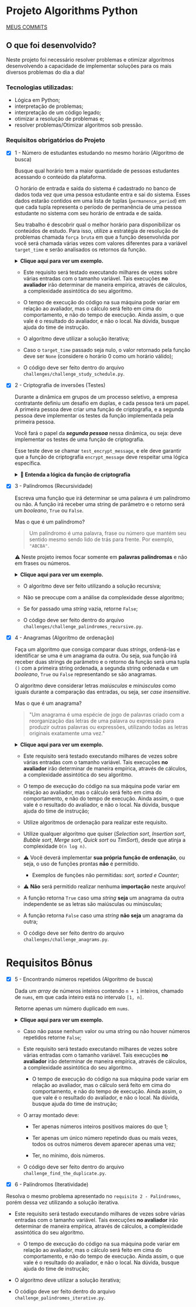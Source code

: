 # Projeto Algorithms Python

[MEUS COMMITS](https://github.com/HugoRamosC/algorithms-python/commits)

## O que foi desenvolvido?

Neste projeto foi necessário resolver problemas e otimizar algoritmos desenvolvendo a capacidade de implementar soluções para os mais diversos problemas do dia a dia!

### Tecnologias utilizadas:

- Lógica em Python;
- interpretação de problemas;
- interpretação de um código legado;
- otimizar a resolução de problemas e;
- resolver problemas/Otimizar algoritmos sob pressão.

### Requisitos obrigatórios do Projeto

- [x] 1 - Número de estudantes estudando no mesmo horário (Algoritmo de busca)

    Busque qual horário tem a maior quantidade de pessoas estudantes acessando o conteúdo da plataforma. 
    
    O horário de entrada e saída do sistema é cadastrado no banco de dados toda vez que uma pessoa estudante entra e sai do sistema. Esses dados estarão contidos em uma lista de tuplas (`permanence_period`) em que cada tupla representa o período de permanência de uma pessoa estudante no sistema com seu horário de entrada e de saída.
    
    Seu trabalho é descobrir qual o melhor horário para disponibilizar os conteúdos de estudo. Para isso, utilize a estratégia de resolução de problemas chamada `força bruta` em que a função desenvolvida por você será chamada várias vezes com valores diferentes para a variável `target_time` e serão analisados os retornos da função.
    
    
    <details>
     <summary>
       <b>Clique aqui para ver um exemplo.</b>
     </summary>
    
    ```md
    # Nos arrays temos 6 estudantes
    
    # estudante             1       2       3       4       5       6
    permanence_period = [(2, 2), (1, 2), (2, 3), (1, 5), (4, 5), (4, 5)]
    
    target_time = 5  # saída: 3, pois a quarta, a quinta e a sexta pessoa estudante ainda estavam estudando nesse horário.
    target_time = 4  # saída: 3, pois a quinta e a sexta pessoa estudante começaram a estudar nesse horário e a quarta ainda estava estudando.
    target_time = 3  # saída: 2, pois a terceira e a quarta pessoa estudante ainda estavam estudando nesse horário.
    target_time = 2  # saída: 4, pois a primeira, a segunda, a terceira e a quarta pessoa estudante estavam estudando nesse horário.
    target_time = 1  # saída: 2, pois a segunda e a quarta pessoa estudante estavam estudando nesse horário.
    
    Para esse exemplo, depois de rodar a função para todos esses `target_times`, julgamos que o melhor horário é o `2`, pois esse retornou `4`, já que 4 estudantes estavam presentes nesse horário!
    ```
    
    </details>
    
    * Este requisito será testado executando milhares de vezes sobre várias entradas com o tamanho variável. Tais execuções **no avaliador** irão determinar de maneira empírica, através de cálculos, a complexidade assintótica do seu algoritmo.
    
    * O tempo de execução do código na sua máquina pode variar em relação ao avaliador, mas o cálculo será feito em cima do comportamento, e não do tempo de execução. Ainda assim, o que vale é o resultado do avaliador, e não o local. Na dúvida, busque ajuda do time de instrução.
    
    * O algoritmo deve utilizar a solução iterativa;
    
    * Caso o `target_time` passado seja nulo, o valor retornado pela função deve ser `None` (considere o horário 0 como um horário válido);
    
    * O código deve ser feito dentro do arquivo `challenges/challenge_study_schedule.py`.


- [x] 2 - Criptografia de inversões (Testes)

    Durante a dinâmica em grupos de um processo seletivo, a empresa contratante definiu um desafio em duplas, e cada pessoa terá um papel. A primeira pessoa deve criar uma função de criptografia, e a segunda pessoa deve implementar os testes da função implementada pela primeira pessoa.
    
    Você fará o papel da _**segunda pessoa**_ nessa dinâmica, ou seja: deve implementar os testes de uma função de criptografia.
    
    Esse teste deve se chamar `test_encrypt_message`, e ele deve garantir que a função de criptografia `encrypt_message` deve respeitar uma lógica específica.
    
    <details>
    <summary>
    <b>🧠 Entenda a lógica da função de criptografia</b>
    </summary>
    
    * Recebe uma string `message` e um inteiro `key` como parâmetros
    * Se `key` e `message` não possuírem os tipos corretos, uma exceção deve ser lançada
    * Se `key` não for um índice positivo válido de `message`, retorna a string `message` invertida
    * Se `key` for ímpar:
    * divide `message` no índice `key`, inverte os caracteres de cada parte, e retorna a união das partes novamente com `"_"` entre elas
    * Se `key` for par:
    * divide `message` no índice `key`, inverte a posição das partes, inverte os caracteres de cada parte, e retorna a união das partes novamente com `"_"` entre elas
    
    
    </details>


- [x] 3 - Palíndromos (Recursividade)

    Escreva uma função que irá determinar se uma palavra é um palíndromo ou não. A função irá receber uma string de parâmetro e o retorno será um _booleano_, `True` ou `False`.
    
    Mas o que é um palíndromo?
    
    > Um palíndromo é uma palavra, frase ou número que mantém seu sentido mesmo sendo lido de trás para frente. Por exemplo, `"ABCBA"`.
    
    :warning: Neste projeto iremos focar somente em **palavras palíndromas** e não em frases ou números.
    
    <details>
     <summary>
       <b>Clique aqui para ver um exemplo.</b>
     </summary>
    
    ```md
    word = "ANA"
    # saída: True
    
    word = "SOCOS"
    # saída: True
    
    word = "REVIVER"
    # saída: True
    
    word = "COXINHA"
    # saída: False
    
    word = "AGUA"
    # saída: False
    ```
    
    </details>
    
    * O algoritmo deve ser feito utilizando a solução recursiva;
    
    * Não se preocupe com a análise da complexidade desse algoritmo;
    
    * Se for passado uma _string_ vazia, retorne `False`;
    
    * O código deve ser feito dentro do arquivo `challenges/challenge_palindromes_recursive.py`.


- [x] 4 - Anagramas (Algoritmo de ordenação)

  Faça um algoritmo que consiga comparar duas _strings_, ordená-las e identificar se uma é um anagrama da outra. Ou seja, sua função irá receber duas strings de parâmetro e o retorno da função será uma tupla `()` com a primeira string ordenada, a segunda string ordenada e um _booleano_, `True` ou `False` representando se são anagramas.
  
  O algoritmo deve considerar letras _maiúsculas_ e _minúsculas_ como iguais durante a comparação das entradas, ou seja, ser _case insensitive_.
  
  Mas o que é um anagrama?
  
  > "Um anagrama é uma espécie de jogo de palavras criado com a reorganização das letras de uma palavra ou expressão para produzir outras palavras ou expressões, utilizando todas as letras originais exatamente uma vez."
  
  <details>
   <summary>
     <b>Clique aqui para ver um exemplo.</b>
   </summary>
  
  ```md
  first_string = "amor"
  second_string = "roma"
  # saída: ('amor', 'amor', True)
  # Explicação: Nesse caso a palavra 'amor' ordenada continua 'amor' e 'roma' ordenado vira 'amor, além disso a função é True, pois a palavra "roma" é um anagrama de "amor".
  
  
  first_string = "pedra"
  second_string = "perda"
  # saída: ('adepr', 'adepr', True)
  # Explicação: Nesse caso o retorno também é True. Na palavra "pedra", trocamos o "d" de lugar com o "r" e formamos "perda", sendo assim um anagrama e temos as duas strings ordenadas.
  
  
  first_string = "pato"
  second_string = "tapo"
  # saída: ('aopt', 'aopt', True)
  
  
  first_string = "Amor"
  second_string = "Roma"
  # saída: ('amor', 'amor', True)
  # Explicação: Nesse caso o retorno da função é True, pois a palavra "Roma" é um anagrama de "Amor" independente da letra "R" e "A" serem maiúsculas.
  
  
  # Agora vamos pra um exemplo em que não existe um anagrama
  first_string = "coxinha"
  second_string = "empada"
  # saída: ('achinox', 'aademp', False)
  ```
  
  </details>
  
  * Este requisito será testado executando milhares de vezes sobre várias entradas com o tamanho variável. Tais execuções **no avaliador** irão determinar de maneira empírica, através de cálculos, a complexidade assintótica do seu algoritmo.
  * O tempo de execução do código na sua máquina pode variar em relação ao avaliador, mas o cálculo será feito em cima do comportamento, e não do tempo de execução. Ainda assim, o que vale é o resultado do avaliador, e não o local. Na dúvida, busque ajuda do time de instrução;
  
  * Utilize algoritmos de ordenação para realizar este requisito.
  * Utilize qualquer algoritmo que quiser (_Selection sort_, _Insertion sort_, _Bubble sort_, _Merge sort_, _Quick sort_ ou _TimSort_), desde que atinja a complexidade `O(n log n)`.
  * :warning: Você deverá implementar **sua própria função de ordenação**, ou seja, o uso de funções prontas **não** é permitido.
    * Exemplos de funções não permitidas: __sort_, _sorted_ e _Counter__;
  
  * :warning: **Não** será permitido realizar nenhuma **importação** neste arquivo!
  
  * A função retorna `True` caso uma _string_ **seja** um anagrama da outra independente se as letras são maiúsculas ou minúsculas;
  
  * A função retorna `False` caso uma _string_ **não seja** um anagrama da outra;
  
  * O código deve ser feito dentro do arquivo `challenges/challenge_anagrams.py`.



# Requisitos Bônus

- [x] 5 - Encontrando números repetidos (Algoritmo de busca)

    Dada um _array_ de números inteiros contendo `n + 1` inteiros, chamado de `nums`, em que cada inteiro está no intervalo `[1, n]`.
    
    Retorne apenas um número duplicado em `nums`.
    
    <details>
     <summary>
       <b>Clique aqui para ver um exemplo.</b>
     </summary>
    
    ```md
    nums = [1, 3, 4, 2, 2]
    # saída: 2
    
    nums = [3, 1, 3, 4, 2]
    # saída: 3
    
    nums = [1, 1]
    # saída: 1
    
    nums = [1, 1, 2]
    # saída: 1
    
    nums = [3, 1, 2, 4, 6, 5, 7, 7, 7, 8]
    # saída: 7
    ```
    
    </details>
    
    * Caso não passe nenhum valor ou uma string ou não houver números repetidos retorne `False`;
    
    * Este requisito será testado executando milhares de vezes sobre várias entradas com o tamanho variável. Tais execuções **no avaliador** irão determinar de maneira empírica, através de cálculos, a complexidade assintótica do seu algoritmo.
      * O tempo de execução do código na sua máquina pode variar em relação ao avaliador, mas o cálculo será feito em cima do comportamento, e não do tempo de execução. Ainda assim, o que vale é o resultado do avaliador, e não o local. Na dúvida, busque ajuda do time de instrução;
    
    * O array montado deve:
    
      * Ter apenas números inteiros positivos maiores do que 1;
    
      * Ter apenas um único número repetindo duas ou mais vezes, todos os outros números devem aparecer apenas uma vez;
    
      * Ter, no mínimo, dois números.
    
    * O código deve ser feito dentro do arquivo `challenge_find_the_duplicate.py`.


- [x] 6 - Palíndromos (Iteratividade)

Resolva o mesmo problema apresentado no `requisito 2 - Palíndromos`, porém dessa vez utilizando a solução iterativa.

* Este requisito será testado executando milhares de vezes sobre várias entradas com o tamanho variável. Tais execuções **no avaliador** irão determinar de maneira empírica, através de cálculos, a complexidade assintótica do seu algoritmo.
  * O tempo de execução do código na sua máquina pode variar em relação ao avaliador, mas o cálculo será feito em cima do comportamento, e não do tempo de execução. Ainda assim, o que vale é o resultado do avaliador, e não o local. Na dúvida, busque ajuda do time de instrução;

* O algoritmo deve utilizar a solução iterativa;

* O código deve ser feito dentro do arquivo `challenge_palindromes_iterative.py`.
